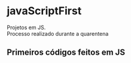 # javaScriptFirst

Projetos em JS.    
Processo realizado durante a quarentena           
       
## Primeiros códigos feitos em JS     
<br>       
     
  
    
  
